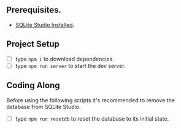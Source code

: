 

## Prerequisites.

- [SQLite Studio Installed](https://sqlitestudio.pl/index.rvt?act=download).

## Project Setup

- [ ] type `npm i` to download dependencies.
- [ ] type `npm run server` to start the dev server.

## Coding Along

Before using the following scripts it's recommended to remove the database from SQLite Studio.

- [ ] type `npm run resetdb` to reset the database to its initial state.
